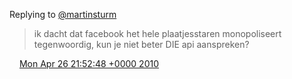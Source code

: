 Replying to [@martinsturm](https://twitter.com/martinsturm/status/12887427447)

> ik dacht dat facebook het hele plaatjesstaren monopoliseert tegenwoordig, kun je niet beter DIE api aanspreken?

<img src="../../media/tweet.ico" width="12" /> [Mon Apr 26 21:52:48 +0000 2010](https://twitter.com/DromerDenker/status/12906716127)